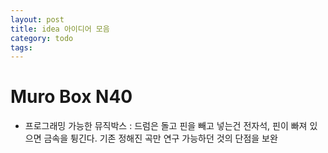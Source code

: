 ```yaml
---
layout: post
title: idea 아이디어 모음
category: todo
tags:
---
```


# Muro Box N40
* 프로그래밍 가능한 뮤직박스 : 드럼은 돌고 핀을 빼고 넣는건 전자석, 핀이 빠져 있으면 금속을 튕긴다. 기존 정해진 곡만 연구 가능하던 것의 단점을 보완